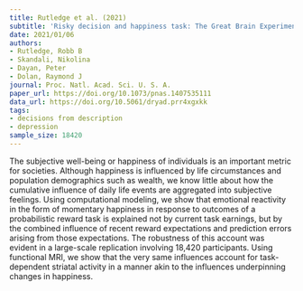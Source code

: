 ```yaml
---
title: Rutledge et al. (2021)
subtitle: 'Risky decision and happiness task: The Great Brain Experiment smartphone app'
date: 2021/01/06
authors:
- Rutledge, Robb B
- Skandali, Nikolina
- Dayan, Peter
- Dolan, Raymond J
journal: Proc. Natl. Acad. Sci. U. S. A.
paper_url: https://doi.org/10.1073/pnas.1407535111
data_url: https://doi.org/10.5061/dryad.prr4xgxkk
tags:
- decisions from description
- depression
sample_size: 18420
---
```


The subjective well-being or happiness of individuals is an important metric for societies. Although happiness is influenced by life circumstances and population demographics such as wealth, we know little about how the cumulative influence of daily life events are aggregated into subjective feelings. Using computational modeling, we show that emotional reactivity in the form of momentary happiness in response to outcomes of a probabilistic reward task is explained not by current task earnings, but by the combined influence of recent reward expectations and prediction errors arising from those expectations. The robustness of this account was evident in a large-scale replication involving 18,420 participants. Using functional MRI, we show that the very same influences account for task-dependent striatal activity in a manner akin to the influences underpinning changes in happiness.
